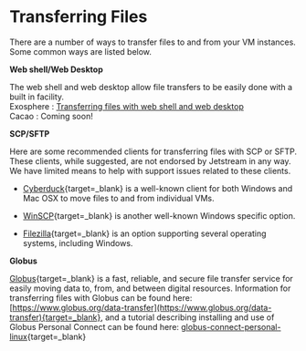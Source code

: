 # Transferring Files

There are a number of ways to transfer files to and from your VM instances. Some common ways are listed below.  

**Web shell/Web Desktop**  

The web shell and web desktop allow file transfers to be easily done with a built in facility.  
Exosphere : [Transferring files with web shell and web desktop](../ui/exo/exo-filetransfer.md)   
Cacao : Coming soon!  

**SCP/SFTP**  

Here are some recommended clients for transferring files with SCP or SFTP. These clients, while suggested, are not endorsed by Jetstream in any way. We have limited means to help with support issues related to these clients.

* [Cyberduck](https://cyberduck.io/){target=_blank} is a well-known client for both Windows and Mac OSX to move files to and from individual VMs.

* [WinSCP](https://winscp.net/eng/download.php){target=_blank} is another well-known Windows specific option.
* [Filezilla](https://filezilla-project.org/){target=_blank} is an option supporting several operating systems, including Windows.

**Globus**  

[Globus](https://www.globus.org/data-transfer){target=_blank} is a fast, reliable, and secure file transfer service for easily moving data to, from, and between digital resources. Information for transferring files with Globus can be found here: [https://www.globus.org/data-transfer](https://www.globus.org/data-transfer){target=_blank}, and a tutorial describing installing and use of Globus Personal Connect can be found here: [globus-connect-personal-linux](https://docs.globus.org/how-to/globus-connect-personal-linux/){target=_blank}

